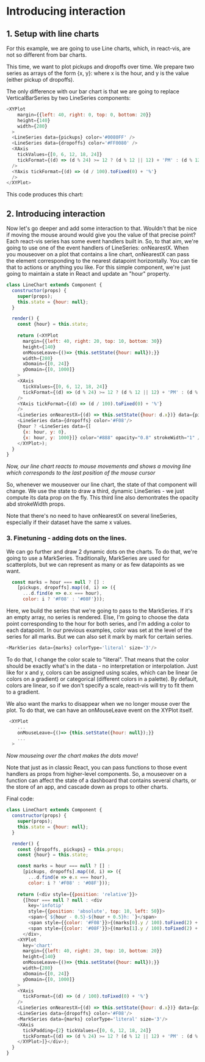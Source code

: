 <!-- INJECT:"LineCharts" -->

# Introducing interaction

## 1. Setup with line charts
For this example, we are going to use Line charts, which, in react-vis, are not so different from bar charts.

This time, we want to plot pickups and dropoffs over time.
We prepare two series as arrays of the form {x, y}: where x is the hour, and y is the value (either pickup of dropoffs).

The only difference with our bar chart is that we are going to replace VerticalBarSeries by two LineSeries components:

```js
<XYPlot
    margin={{left: 40, right: 0, top: 0, bottom: 20}}
    height={140}
    width={280}
  >
  <LineSeries data={pickups} color='#0080FF' />
  <LineSeries data={dropoffs} color='#FF0080' />
  <XAxis
    tickValues={[0, 6, 12, 18, 24]}
    tickFormat={(d) => (d % 24) >= 12 ? (d % 12 || 12) + 'PM' : (d % 12 || 12) + 'AM'}
  />
  <YAxis tickFormat={(d) => (d / 100).toFixed(0) + '%'}
  />
</XYPlot>
```
This code produces this chart: 
<!-- INSERT:"LineChartsBasic" -->

## 2. Introducing interaction

Now let's go deeper and add some interaction to that. Wouldn't that be nice if moving the mouse around would give you the value of that precise point?
Each react-vis series has some event handlers built in. So, to that aim, we're going to use one of the event handlers of LineSeries: onNearestX.
When you mouseover on a plot that contains a line chart, onNearestX can pass the element corresponding to the nearest datapoint horizontally. 
You can tie that to actions or anything you like. For this simple component, we're just going to maintain a state in React and update an "hour" property.

```js
class LineChart extends Component {
  constructor(props) {
    super(props);
    this.state = {hour: null};
  }

  render() {
    const {hour} = this.state;
 
    return (<XYPlot
      margin={{left: 40, right: 20, top: 10, bottom: 30}}
      height={140}
      onMouseLeave={()=> {this.setState({hour: null});}}
      width={280}
      xDomain={[0, 24]}
      yDomain={[0, 1000]}
    >
    <XAxis
      tickValues={[0, 6, 12, 18, 24]}
      tickFormat={(d) => (d % 24) >= 12 ? (d % 12 || 12) + 'PM' : (d % 12 || 12) + 'AM'}
    />
    <YAxis tickFormat={(d) => (d / 100).toFixed(0) + '%'}
    />
    <LineSeries onNearestX={(d) => this.setState({hour: d.x})} data={pickups} color='#08F'/>
    <LineSeries data={dropoffs} color='#F08'/>
    {hour ? <LineSeries data={[
      {x: hour, y: 0},
      {x: hour, y: 1000}]} color="#888" opacity="0.8" strokeWidth="1" /> : null}
    </XYPlot>);
  }
}
```

<!-- INSERT:"LineChartsInteraction" -->
*Now, our line chart reacts to mouse movements and shows a moving line which corresponds to the last position of the mouse cursor*

So, whenever we mouseover our line chart, the state of that component will change. 
We use the state to draw a third, dynamic LineSeries - we just compute its data prop on the fly. 
This third line also demontrates the opacity abd strokeWidth props. 

Note that there's no need to have onNearestX on several lineSeries, especially if their dataset have the same x values. 

### 3. Finetuning - adding dots on the lines. 

We can go further and draw 2 dynamic dots on the charts. To do that, we're going to use a MarkSeries. Traditionally, MarkSeries are used for scatterplots, but we can represent as many or as few datapoints as we want.

```js
  const marks = hour === null ? [] :
    [pickups, dropoffs].map((d, i) => ({
      ...d.find(e => e.x === hour),
      color: i ? '#F08' : '#08F'}));
```

Here, we build the series that we're going to pass to the MarkSeries. If it's an empty array, no series is rendered. Else, I'm going to choose the data point corresponding to the hour for both series, and I'm adding a color to each datapoint.
In our previous examples, color was set at the level of the series for all marks. But we can also set it mark by mark for certain series. 

```js
<MarkSeries data={marks} colorType='literal' size='3'/>
```

To do that, I change the color scale to "literal". That means that the color should be exactly what's in the data - no interpretation or interpolation. Just like for x and y, colors can be assigned using scales, which can be linear (ie colors on a gradient) or categorical (different colors in a palette).
By default, colors are linear, so if we don't specify a scale, react-vis will try to fit them to a gradient. 

We also want the marks to disappear when we no longer mouse over the plot. To do that, we can have an onMouseLeave event on the XYPlot itself. 

```js
 <XYPlot
    ...
    onMouseLeave={()=> {this.setState({hour: null});}}
    ...
  >
```
<!-- INSERT:"LineChartsDynamicMark" -->
*Now mouseing over the chart makes the dots move!*

Note that just as in classic React, you can pass functions to those event handlers as props from higher-level components. So, a mouseover on a function can affect the state of a dashboard that contains several charts, or the store of an app, and cascade down as props to other charts. 

Final code: 

```js
class LineChart extends Component {
  constructor(props) {
    super(props);
    this.state = {hour: null};
  }

  render() {
    const {dropoffs, pickups} = this.props;
    const {hour} = this.state;

    const marks = hour === null ? [] :
      [pickups, dropoffs].map((d, i) => ({
        ...d.find(e => e.x === hour),
        color: i ? '#F08' : '#08F'}));
    
    return (<div style={{position: 'relative'}}>
      {[hour === null ? null : <div 
        key='infotip'
        style={{position: 'absolute', top: 10, left: 50}}>
        <span>{`${hour - 0.5}-${hour + 0.5}h: `}</span>
        <span style={{color: '#F08'}}>{(marks[0].y / 100).toFixed(2) + '% '}</span>
        <span style={{color: '#08F'}}>{(marks[1].y / 100).toFixed(2) + '%'}</span>
      </div>, 
    <XYPlot
      key='chart'
      margin={{left: 40, right: 20, top: 10, bottom: 20}}
      height={140}
      onMouseLeave={()=> {this.setState({hour: null});}}
      width={280}
      xDomain={[0, 24]}
      yDomain={[0, 1000]}
    >
    <YAxis
      tickFormat={(d) => (d / 100).toFixed(0) + '%'}
    />
    <LineSeries onNearestX={(d) => this.setState({hour: d.x})} data={pickups} color='#08F'/>
    <LineSeries data={dropoffs} color='#F08'/>
    <MarkSeries data={marks} colorType='literal' size='3'/>
    <XAxis 
      tickPadding={2} tickValues={[0, 6, 12, 18, 24]}
      tickFormat={(d) => (d % 24) >= 12 ? (d % 12 || 12) + 'PM' : (d % 12 || 12) + 'AM'}/>
    </XYPlot>]}</div>);
  }
}
```
